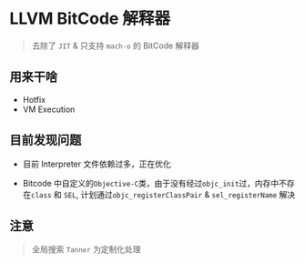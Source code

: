 # LLVM BitCode 解释器
  > 去除了 `JIT` & 只支持 `mach-o` 的 BitCode 解释器

## 用来干啥
  * Hotfix
  * VM Execution 

## 目前发现问题
  * 目前 Interpreter 文件依赖过多，正在优化
  
  * Bitcode 中自定义的`Objective-C`类，由于没有经过`objc_init`过，内存中不存在`class` 和 `SEL`, 计划通过`objc_registerClassPair` & `sel_registerName` 解决


## 注意
> 全局搜索 `Tanner` 为定制化处理
